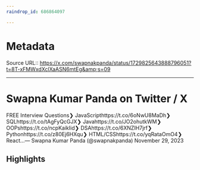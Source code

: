 ```yaml
---
raindrop_id: 686864097

---
```


# Metadata
Source URL:: https://x.com/swapnakpanda/status/1729825643888796051?t=8T-xFMWxdXclXaASN6mtEg&amp;s=09


---
# Swapna Kumar Panda on Twitter / X

FREE Interview Questions❯ JavaScripthttps://t.co/6oNwU8MaDh❯ SQLhttps://t.co/tAgFyQcGJX❯ Javahttps://t.co/JO2ohutkWM❯ OOPshttps://t.co/ncpKaikIid❯ DSAhttps://t.co/6XNZIH7jrf❯ Pythonhttps://t.co/z80Ej6HXqu❯ HTML/CSShttps://t.co/yqRataOmO4❯ React…— Swapna Kumar Panda (@swapnakpanda) November 29, 2023

## Highlights
